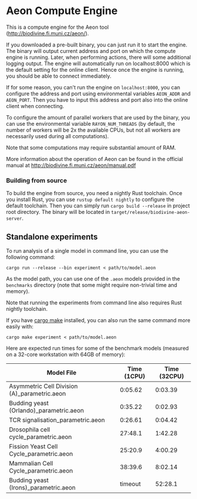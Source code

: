 # Aeon Compute Engine

This is a compute engine for the Aeon tool (http://biodivine.fi.muni.cz/aeon/).

If you downloaded a pre-built binary, you can just run it to start the engine. The binary will output
current address and port on which the compute engine is running. Later, when performing actions, there
will some additional logging output. The engine will automatically run on localhost:8000 which is the 
default setting for the online client. Hence once the engine is running, you should be able to 
connect immediately.

If for some reason, you can't run the engine on `localhost:8000`, you can configure the address and port
using environmental variables `AEON_ADDR` and `AEON_PORT`. Then you have to input this address and port 
also into the online client when connecting. 

To configure the amount of parallel workers that are used by the binary, you can use
the environmental variable `RAYON_NUM_THREADS` (by default, the number of workers 
will be 2x the available CPUs, but not all workers are necessarily used during all
computations). 

Note that some computations may require substantial amount of RAM.

More information about the operation of Aeon can be found in the official manual at
http://biodivine.fi.muni.cz/aeon/manual.pdf

### Building from source
To build the engine from source, you need a nightly Rust toolchain. 
Once you install Rust, you can use `rustup default nightly` to configure
the default toolchain. 
Then you can simply run `cargo build --release`
in project root directory. The binary will be located in `target/release/biodivine-aeon-server`.

## Standalone experiments

To run analysis of a single model in command line, you can use the following command:

```
cargo run --release --bin experiment < path/to/model.aeon
``` 

As the model path, you can use one of the `.aeon` models provided 
in the `benchmarks` directory (note that some might require non-trivial
time and memory).

Note that running the experiments from command line also requires Rust nightly toolchain.  

If you have [cargo make](https://github.com/sagiegurari/cargo-make) installed, you can
also run the same command more easily with:

```
cargo make experiment < path/to/model.aeon
```

Here are expected run times for some of the benchmark models (measured on
a 32-core workstation with 64GB of memory):

| Model File                                   | Time (1CPU) | Time (32CPU) |
|----------------------------------------------|-------------|--------------|
| Asymmetric Cell Division (A)_parametric.aeon | 0:05.62     | 0:03.39      |
| Budding yeast (Orlando)_parametric.aeon      | 0:35.22     | 0:02.93      |
| TCR signalisation_parametric.aeon            | 0:26.61     | 0:04.42      |
| Drosophila cell cycle_parametric.aeon        | 27:48.1     | 1:42.28      |
| Fission Yeast Cell Cycle_parametric.aeon     | 25:20.9     | 4:00.29      |
| Mammalian Cell Cycle_parametric.aeon         | 38:39.6     | 8:02.14      |
| Budding yeast (Irons)_parametric.aeon        | timeout     | 52:28.1      |